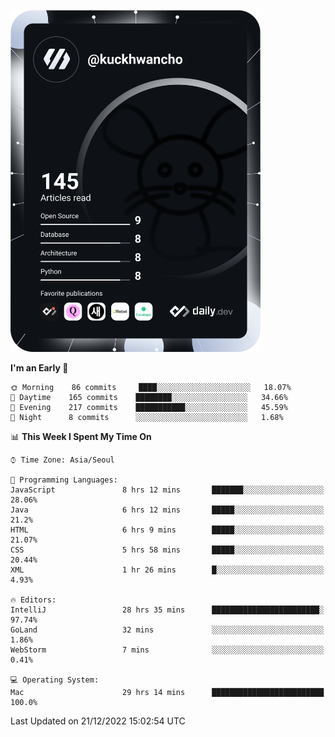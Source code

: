 <a href="https://app.daily.dev/kuckhwancho"><img src="https://github.com/kuckjwi0928/kuckjwi0928/blob/master/devcard.svg" width="400" alt="Kuckjwi Devcard"/></a>

<!--START_SECTION:waka-->
**I'm an Early 🐤** 

```text
🌞 Morning    86 commits     ████░░░░░░░░░░░░░░░░░░░░░   18.07% 
🌆 Daytime    165 commits    ████████░░░░░░░░░░░░░░░░░   34.66% 
🌃 Evening    217 commits    ███████████░░░░░░░░░░░░░░   45.59% 
🌙 Night      8 commits      ░░░░░░░░░░░░░░░░░░░░░░░░░   1.68%

```


📊 **This Week I Spent My Time On** 

```text
⌚︎ Time Zone: Asia/Seoul

💬 Programming Languages: 
JavaScript               8 hrs 12 mins       ███████░░░░░░░░░░░░░░░░░░   28.06% 
Java                     6 hrs 12 mins       █████░░░░░░░░░░░░░░░░░░░░   21.2% 
HTML                     6 hrs 9 mins        █████░░░░░░░░░░░░░░░░░░░░   21.07% 
CSS                      5 hrs 58 mins       █████░░░░░░░░░░░░░░░░░░░░   20.44% 
XML                      1 hr 26 mins        █░░░░░░░░░░░░░░░░░░░░░░░░   4.93%

🔥 Editors: 
IntelliJ                 28 hrs 35 mins      ████████████████████████░   97.74% 
GoLand                   32 mins             ░░░░░░░░░░░░░░░░░░░░░░░░░   1.86% 
WebStorm                 7 mins              ░░░░░░░░░░░░░░░░░░░░░░░░░   0.41%

💻 Operating System: 
Mac                      29 hrs 14 mins      █████████████████████████   100.0%

```


 Last Updated on 21/12/2022 15:02:54 UTC
<!--END_SECTION:waka-->
